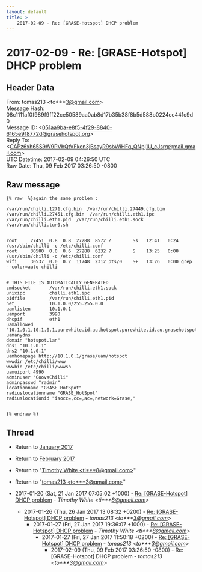 ```yaml
---
layout: default
title: >
    2017-02-09 - Re: [GRASE-Hotspot] DHCP problem
---
```


# 2017-02-09 - Re: [GRASE-Hotspot] DHCP problem

## Header Data

From: tomas213 \<to***3@gmail.com\><br>
Message Hash: 08c1111af0f989f9ff22ce50589aa0ab8d17b35b38f8b5d588b0224cc441c9d0<br>
Message ID: \<051aa9ba-e8f5-4f29-8840-6165e918772d@grasehotspot.org\><br>
Reply To: \<CAPz6xh65S9W9PVbQtVFken3jBsayR9sbWiHFq_QNpj1U_cJsrg@mail.gmail.com\><br>
UTC Datetime: 2017-02-09 04:26:50 UTC<br>
Raw Date: Thu, 09 Feb 2017 03:26:50 -0800<br>

## Raw message

```
{% raw  %}again the same problem :

/var/run/chilli.1271.cfg.bin  /var/run/chilli.27449.cfg.bin  
/var/run/chilli.27451.cfg.bin  /var/run/chilli.eth1.ipc  
/var/run/chilli.eth1.pid  /var/run/chilli.eth1.sock  /var/run/chilli.tun0.sh


root     27451  0.8  0.8  27288  8572 ?        Ss   12:41   0:24 
/usr/sbin/chilli -c /etc/chilli.conf
root     30500  0.0  0.6  27288  6232 ?        S    13:25   0:00 
/usr/sbin/chilli -c /etc/chilli.conf
wifi     30537  0.0  0.2  11748  2312 pts/0    S+   13:26   0:00 grep 
--color=auto chilli


# THIS FILE IS AUTOMATICALLY GENERATED
cmdsocket       /var/run/chilli.eth1.sock
unixipc         chilli.eth1.ipc
pidfile         /var/run/chilli.eth1.pid
net             10.1.0.0/255.255.0.0
uamlisten       10.1.0.1
uamport         3990
dhcpif          eth1
uamallowed      
"10.1.0.1,10.1.0.1,purewhite.id.au,hotspot.purewhite.id.au,grasehotspot.org"
uamanydns
domain "hotspot.lan"
dns1 "10.1.0.1"
dns2 "10.1.0.1"
uamhomepage http://10.1.0.1/grase/uam/hotspot
wwwdir /etc/chilli/www
wwwbin /etc/chilli/wwwsh
uamuiport 4990
adminuser "CoovaChilli"
adminpasswd "radmin"
locationname "GRASE HotSpot"
radiuslocationname "GRASE_HotSpot"
radiuslocationid "isocc=,cc=,ac=,network=Grase,"


{% endraw %}
```

## Thread

+ Return to [January 2017](/archive/2017/01)
+ Return to [February 2017](/archive/2017/02)

+ Return to "[Timothy White <ti***8<span>@</span>gmail.com>](/authors/ti___8_at_gmail_com)"
+ Return to "[tomas213 <to***3<span>@</span>gmail.com>](/authors/to___3_at_gmail_com)"

+ 2017-01-20 (Sat, 21 Jan 2017 07:05:02 +1000) - [Re: [GRASE-Hotspot] DHCP problem](/archive/2017/01/de1f78f7036b00092ac145ec6a39104a7499df3c417eb3dd610d767b6fe69bc9) - _Timothy White \<ti***8@gmail.com\>_
  + 2017-01-26 (Thu, 26 Jan 2017 13:08:32 +0200) - [Re: [GRASE-Hotspot] DHCP problem](/archive/2017/01/b5a39a6e53c698d49c67b3273513e7e71d96ab7dfbd11fd9cfa9d2d5d40c1bd0) - _tomas213 \<to***3@gmail.com\>_
    + 2017-01-27 (Fri, 27 Jan 2017 19:36:07 +1000) - [Re: [GRASE-Hotspot] DHCP problem](/archive/2017/01/f6e8c53885588479e37c600f49669b2220b87c3eaff3b8bf95c1c4c17fadbeb3) - _Timothy White \<ti***8@gmail.com\>_
      + 2017-01-27 (Fri, 27 Jan 2017 11:50:18 +0200) - [Re: [GRASE-Hotspot] DHCP problem](/archive/2017/01/52243a6a575369176e709c0d930828c3c5fe66dd272712f9c78af78825bac4a9) - _tomas213 \<to***3@gmail.com\>_
        + 2017-02-09 (Thu, 09 Feb 2017 03:26:50 -0800) - Re: [GRASE-Hotspot] DHCP problem - _tomas213 \<to***3@gmail.com\>_

